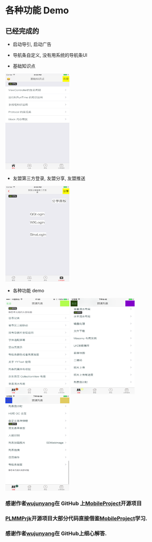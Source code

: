 # 各种功能 Demo


## 已经完成的


- 启动导引, 启动广告

- 导航条自定义, 没有用系统的导航条UI

- 基础知识点

<img src="./images/home1.png" width="200" height="300">

- 友盟第三方登录, 友盟分享, 友盟推送

<img src="./images/home4.png" width="200" height="300">

- 各种功能 demo 


<img src="./images/home2.PNG" width="200" height="300">


<img src="./images/home5.PNG" width="200" height="300">


<img src="./images/home6.png" width="200" height="300">



### 感谢作者[wujunyang](https://github.com/wujunyang)在 GitHub 上[MobileProject](https://github.com/wujunyang/MobileProject)开源项目

### [PLMMPrjk](https://github.com/NJHu/PLMMPrjk)开源项目大部分代码直接借鉴[MobileProject](https://github.com/wujunyang/MobileProject)学习.

### 感谢作者[wujunyang](https://github.com/wujunyang)在 GitHub上细心解答.
